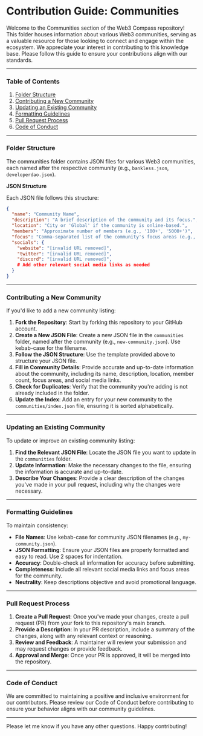 # Contribution Guide: Communities

Welcome to the Communities section of the Web3 Compass repository! This folder houses information about various Web3 communities, serving as a valuable resource for those looking to connect and engage within the ecosystem. We appreciate your interest in contributing to this knowledge base. Please follow this guide to ensure your contributions align with our standards.

* * * * *

### Table of Contents

1.  [Folder Structure](#folder-structure)
2.  [Contributing a New Community](#contributing-a-new-community)
3.  [Updating an Existing Community](#updating-an-existing-community)
4.  [Formatting Guidelines](#formatting-guidelines)
5.  [Pull Request Process](#pull-request-process)
6.  [Code of Conduct](#code-of-conduct)

* * * * *

### Folder Structure

The communities folder contains JSON files for various Web3 communities, each named after the respective community (e.g., `bankless.json`, `developerdao.json`).

**JSON Structure**

Each JSON file follows this structure:



```json
{
  "name": "Community Name",
  "description": "A brief description of the community and its focus.",
  "location": "City or 'Global' if the community is online-based.",
  "members": "Approximate number of members (e.g., '100+', '5000+')",
  "focus": "Comma-separated list of the community's focus areas (e.g., 'DeFi, DAOs, NFTs')",
  "socials": {
    "website": "[invalid URL removed]",
    "twitter": "[invalid URL removed]",
    "discord": "[invalid URL removed]",
    # Add other relevant social media links as needed
  }
}
```

* * * * *

### Contributing a New Community

If you'd like to add a new community listing:

1.  **Fork the Repository**: Start by forking this repository to your GitHub account.
2.  **Create a New JSON File**: Create a new JSON file in the `communities` folder, named after the community (e.g., `new-community.json`). Use kebab-case for the filename.
3.  **Follow the JSON Structure**: Use the template provided above to structure your JSON file.
4.  **Fill in Community Details**: Provide accurate and up-to-date information about the community, including its name, description, location, member count, focus areas, and social media links.
5.  **Check for Duplicates**: Verify that the community you're adding is not already included in the folder.
6.  **Update the Index**: Add an entry for your new community to the `communities/index.json` file, ensuring it is sorted alphabetically.

* * * * *

### Updating an Existing Community

To update or improve an existing community listing:

1.  **Find the Relevant JSON File**: Locate the JSON file you want to update in the `communities` folder.
2.  **Update Information**: Make the necessary changes to the file, ensuring the information is accurate and up-to-date.
3.  **Describe Your Changes**: Provide a clear description of the changes you've made in your pull request, including why the changes were necessary.

* * * * *

### Formatting Guidelines

To maintain consistency:

-   **File Names**: Use kebab-case for community JSON filenames (e.g., `my-community.json`).
-   **JSON Formatting**: Ensure your JSON files are properly formatted and easy to read. Use 2 spaces for indentation.
-   **Accuracy**: Double-check all information for accuracy before submitting.
-   **Completeness**: Include all relevant social media links and focus areas for the community.
-   **Neutrality**: Keep descriptions objective and avoid promotional language.

* * * * *

### Pull Request Process

1.  **Create a Pull Request**: Once you've made your changes, create a pull request (PR) from your fork to this repository's main branch.
2.  **Provide a Description**: In your PR description, include a summary of the changes, along with any relevant context or reasoning.
3.  **Review and Feedback**: A maintainer will review your submission and may request changes or provide feedback.
4.  **Approval and Merge**: Once your PR is approved, it will be merged into the repository.

* * * * *

### Code of Conduct

We are committed to maintaining a positive and inclusive environment for our contributors. Please review our Code of Conduct before contributing to ensure your behavior aligns with our community guidelines.

* * * * *

Please let me know if you have any other questions. Happy contributing!
